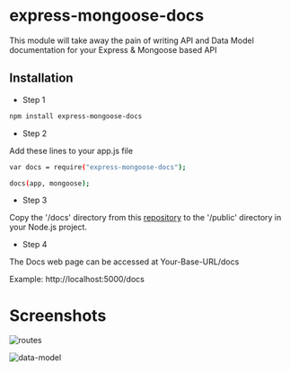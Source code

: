 express-mongoose-docs
=====================

This module will take away the pain of writing API and Data Model documentation for your Express & Mongoose based API


Installation
--------------

* Step 1

```sh
npm install express-mongoose-docs
```

* Step 2

Add these lines to your app.js file

```sh
var docs = require("express-mongoose-docs");
```


```sh
docs(app, mongoose);
```


* Step 3

Copy the '/docs' directory from this [repository] to the '/public' directory in your Node.js project.


* Step 4

The Docs web page can be accessed at Your-Base-URL/docs

Example: http://localhost:5000/docs

Screenshots
===========

![routes](https://raw.github.com/nabeel-ahmad/express-mongoose-docs/master/screenshots/screenshot1.png "Routes")

![data-model](https://raw.github.com/nabeel-ahmad/express-mongoose-docs/master/screenshots/screenshot2.png "Data Model")



[repository]:https://github.com/nabeel-ahmad/express-mongoose-docs


